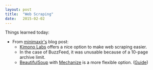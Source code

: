 ```yaml
---
layout: post
title:  "Web Scraping"
date:   2015-02-02
---
```

Things learned today:

* From [minimaxir's](http://minimaxir.com/2014/09/buzzscrape/) blog post:
	* [Kimono Labs](https://www.kimonolabs.com/) offers a nice option to make web scraping easier.
	* In the case of BuzzFeed, it was unusable because of a 10-page archive limit. 
	* [BeautifulSoup](http://www.crummy.com/software/BeautifulSoup/) with [Mechanize](http://wwwsearch.sourceforge.net/mechanize/) is a more flexible option. ([Guide](http://swizec.com/blog/scraping-with-mechanize-and-beautifulsoup/swizec/5039))